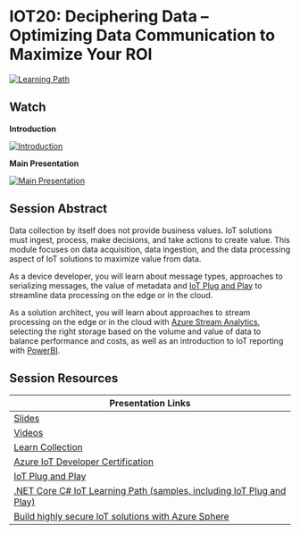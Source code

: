 # IOT20: Deciphering Data – Optimizing Data Communication to Maximize Your ROI

[![Learning Path](https://img.shields.io/badge/Learning%20Path-IOT-fe5e00?logo=microsoft)](https://aka.ms/iotlp)

## Watch

**Introduction**

[![Introduction](https://img.youtube.com/vi/MytrmMx5QAc/0.jpg)](https://www.youtube.com/watch?v=MytrmMx5QAc)

**Main Presentation**

[![Main Presentation](https://img.youtube.com/vi/sMxuVpKlRtc/0.jpg)](https://www.youtube.com/watch?v=sMxuVpKlRtc)

## Session Abstract

Data collection by itself does not provide business values.  IoT solutions must ingest, process, make decisions, and take actions to create value.  This module focuses on data acquisition, data ingestion, and the data processing aspect of IoT solutions to maximize value from data.

As a device developer, you will learn about message types, approaches to serializing messages, the value of metadata and [IoT Plug and Play](https://docs.microsoft.com/en-us/azure/iot-pnp/overview-iot-plug-and-play?WT.mc_id=sciot-video-cxa) to streamline data processing on the edge or in the cloud.

As a solution architect, you will learn about approaches to stream processing on the edge or in the cloud with [Azure Stream Analytics](https://docs.microsoft.com/azure/architecture/reference-architectures/data/stream-processing-stream-analytics?WT.mc_id=sciot-video-cxa), selecting the right storage based on the volume and value of data to balance performance and costs, as well as an introduction to IoT reporting with [PowerBI](https://docs.microsoft.com/en-us/power-bi/?WT.mc_id=sciot-video-cxa).

## Session Resources

| Presentation Links                                                        |
|---------------------------------------------------------------------------|
| [Slides](./slides)                                                        |
| [Videos](./videos)                                                        |
| [Learn Collection](https://aka.ms/iot20/learn)                            |
| [Azure IoT Developer Certification](https://aka.ms/iot20/certification)   |
| [IoT Plug and Play](https://docs.microsoft.com/en-us/azure/iot-pnp/overview-iot-plug-and-play?WT.mc_id=sciot-video-cxa)                                                 |
| [.NET Core C# IoT Learning Path (samples, including IoT Plug and Play)](https://aka.ms/iot20/dotnetcoreiotlearningpath)
| [Build highly secure IoT solutions with Azure Sphere](https://aka.ms/iot20/azurespherelearningpath)                                                    |
